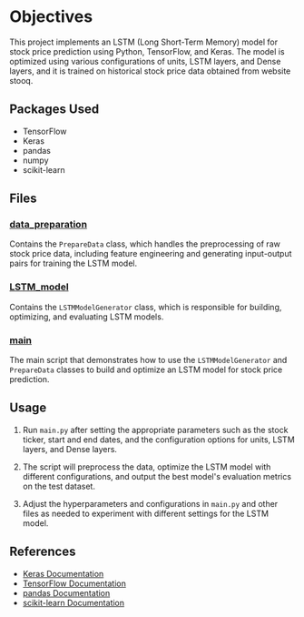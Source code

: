 # Objectives
This project implements an LSTM (Long Short-Term Memory) model for stock price prediction using Python, TensorFlow, and Keras. The model is optimized using various configurations of units, LSTM layers, and Dense layers, and it is trained on historical stock price data obtained from website stooq.

## Packages Used
- TensorFlow
- Keras
- pandas
- numpy
- scikit-learn

## Files

### [data_preparation](yy_packages/data_preparation.py)
Contains the `PrepareData` class, which handles the preprocessing of raw stock price data, including feature engineering and generating input-output pairs for training the LSTM model.

### [LSTM_model](yy_packages/LSTM_model.py)
Contains the `LSTMModelGenerator` class, which is responsible for building, optimizing, and evaluating LSTM models.

### [main](main.py)
The main script that demonstrates how to use the `LSTMModelGenerator` and `PrepareData` classes to build and optimize an LSTM model for stock price prediction.

## Usage

1. Run `main.py` after setting the appropriate parameters such as the stock ticker, start and end dates, and the configuration options for units, LSTM layers, and Dense layers.

2. The script will preprocess the data, optimize the LSTM model with different configurations, and output the best model's evaluation metrics on the test dataset.

3. Adjust the hyperparameters and configurations in `main.py` and other files as needed to experiment with different settings for the LSTM model.

## References
- [Keras Documentation](https://keras.io/)
- [TensorFlow Documentation](https://www.tensorflow.org/api_docs)
- [pandas Documentation](https://pandas.pydata.org/pandas-docs/stable/)
- [scikit-learn Documentation](https://scikit-learn.org/stable/documentation.html)
